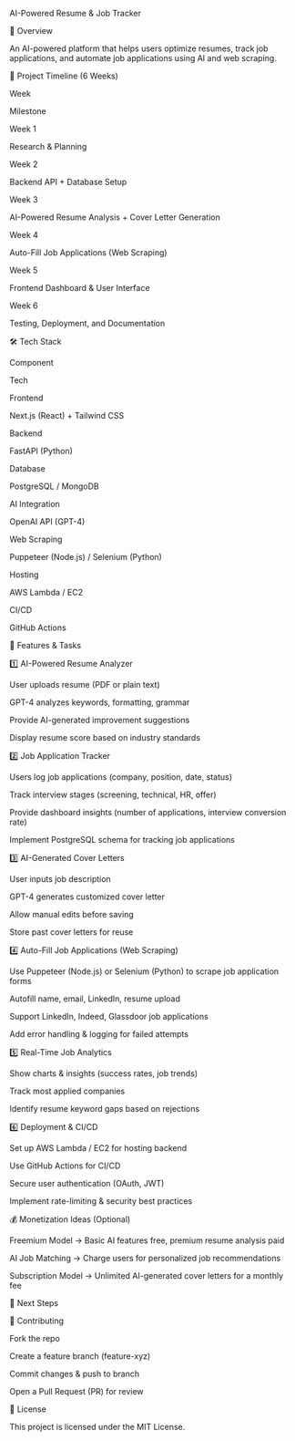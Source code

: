 AI-Powered Resume & Job Tracker

🚀 Overview

An AI-powered platform that helps users optimize resumes, track job applications, and automate job applications using AI and web scraping.

📅 Project Timeline (6 Weeks)

Week

Milestone

Week 1

Research & Planning

Week 2

Backend API + Database Setup

Week 3

AI-Powered Resume Analysis + Cover Letter Generation

Week 4

Auto-Fill Job Applications (Web Scraping)

Week 5

Frontend Dashboard & User Interface

Week 6

Testing, Deployment, and Documentation

🛠 Tech Stack

Component

Tech

Frontend

Next.js (React) + Tailwind CSS

Backend

FastAPI (Python)

Database

PostgreSQL / MongoDB

AI Integration

OpenAI API (GPT-4)

Web Scraping

Puppeteer (Node.js) / Selenium (Python)

Hosting

AWS Lambda / EC2

CI/CD

GitHub Actions

🚀 Features & Tasks

1️⃣ AI-Powered Resume Analyzer

User uploads resume (PDF or plain text)

GPT-4 analyzes keywords, formatting, grammar

Provide AI-generated improvement suggestions

Display resume score based on industry standards

2️⃣ Job Application Tracker

Users log job applications (company, position, date, status)

Track interview stages (screening, technical, HR, offer)

Provide dashboard insights (number of applications, interview conversion rate)

Implement PostgreSQL schema for tracking job applications

3️⃣ AI-Generated Cover Letters

User inputs job description

GPT-4 generates customized cover letter

Allow manual edits before saving

Store past cover letters for reuse

4️⃣ Auto-Fill Job Applications (Web Scraping)

Use Puppeteer (Node.js) or Selenium (Python) to scrape job application forms

Autofill name, email, LinkedIn, resume upload

Support LinkedIn, Indeed, Glassdoor job applications

Add error handling & logging for failed attempts

5️⃣ Real-Time Job Analytics

Show charts & insights (success rates, job trends)

Track most applied companies

Identify resume keyword gaps based on rejections

6️⃣ Deployment & CI/CD

Set up AWS Lambda / EC2 for hosting backend

Use GitHub Actions for CI/CD

Secure user authentication (OAuth, JWT)

Implement rate-limiting & security best practices

💰 Monetization Ideas (Optional)

Freemium Model → Basic AI features free, premium resume analysis paid

AI Job Matching → Charge users for personalized job recommendations

Subscription Model → Unlimited AI-generated cover letters for a monthly fee

📌 Next Steps



🤝 Contributing

Fork the repo

Create a feature branch (feature-xyz)

Commit changes & push to branch

Open a Pull Request (PR) for review

📜 License

This project is licensed under the MIT License.

